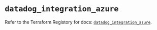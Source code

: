 # `datadog_integration_azure`

Refer to the Terraform Registory for docs: [`datadog_integration_azure`](https://registry.terraform.io/providers/datadog/datadog/3.27.0/docs/resources/integration_azure).
